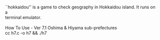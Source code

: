 ``hokkaidou'' is a game to check geography in Hokkaidou island. It runs on a
<BR>
terminal emulator.<BR>
<BR>
How To Use - Ver 7.1 Oshima & Hiyama sub-prefectures<BR>
cc h7.c -o h7 && ./h7





